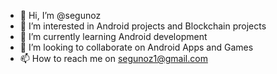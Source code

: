 - 👋 Hi, I’m @segunoz
- 👀 I’m interested in Android projects and Blockchain projects
- 🌱 I’m currently learning Android development
- 💞️ I’m looking to collaborate on Android Apps and Games
- 📫 How to reach me on segunoz1@gmail.com

<!---
segunoz/segunoz is a ✨ special ✨ repository because its `README.md` (this file) appears on your GitHub profile.
You can click the Preview link to take a look at your changes.
--->
